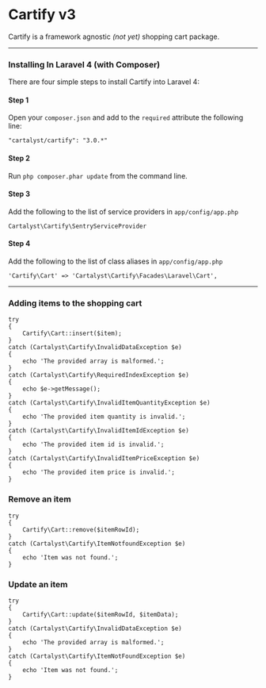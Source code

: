 Cartify v3
===============

Cartify is a framework agnostic *(not yet)* shopping cart package.

------

### Installing In Laravel 4 (with Composer)

There are four simple steps to install Cartify into Laravel 4:

#### Step 1

Open your `composer.json` and add to the `required` attribute the following line:

	"cartalyst/cartify": "3.0.*"

#### Step 2

Run `php composer.phar update` from the command line.

#### Step 3

Add the following to the list of service providers in `app/config/app.php`

	Cartalyst\Cartify\SentryServiceProvider

#### Step 4

Add the following to the list of class aliases in `app/config/app.php`

	'Cartify\Cart' => 'Cartalyst\Cartify\Facades\Laravel\Cart',

------

### Adding items to the shopping cart

	try
	{
		Cartify\Cart::insert($item);
	}
	catch (Cartalyst\Cartify\InvalidDataException $e)
	{
		echo 'The provided array is malformed.';
	}
	catch (Cartalyst\Cartify\RequiredIndexException $e)
	{
		echo $e->getMessage();
	}
	catch (Cartalyst\Cartify\InvalidItemQuantityException $e)
	{
		echo 'The provided item quantity is invalid.';
	}
	catch (Cartalyst\Cartify\InvalidItemIdException $e)
	{
		echo 'The provided item id is invalid.';
	}
	catch (Cartalyst\Cartify\InvalidItemPriceException $e)
	{
		echo 'The provided item price is invalid.';
	}


### Remove an item

	try
	{
		Cartify\Cart::remove($itemRowId);
	}
	catch (Cartalyst\Cartify\ItemNotfoundException $e)
	{
		echo 'Item was not found.';
	}


### Update an item

	try
	{
		Cartify\Cart::update($itemRowId, $itemData);
	}
	catch (Cartalyst\Cartify\InvalidDataException $e)
	{
		echo 'The provided array is malformed.';
	}
	catch (Cartalyst\Cartify\ItemNotFoundException $e)
	{
		echo 'Item was not found.';
	}


